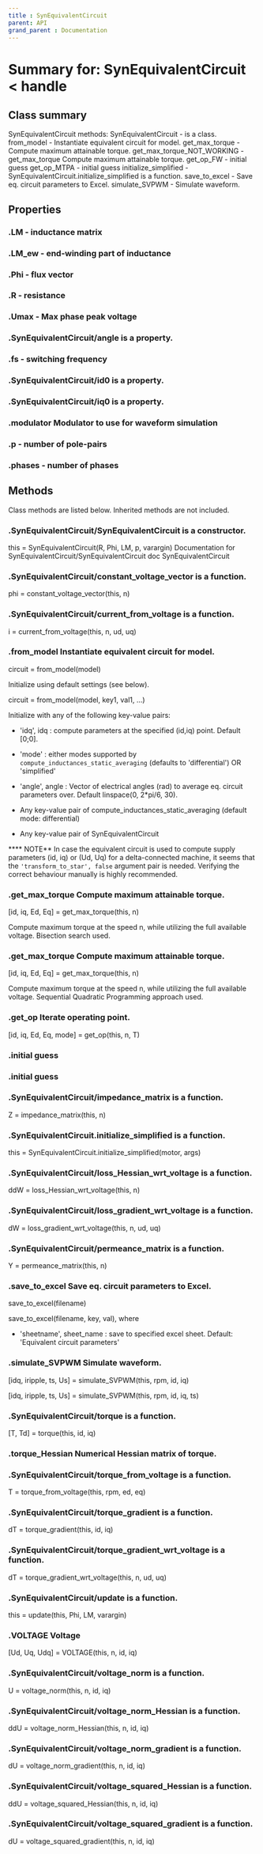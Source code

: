 ```yaml
---
title : SynEquivalentCircuit
parent: API
grand_parent : Documentation
---
```

# Summary for: **SynEquivalentCircuit**  < handle

## Class summary

SynEquivalentCircuit methods:
SynEquivalentCircuit - is a class.
from_model - Instantiate equivalent circuit for model.
get_max_torque - Compute maximum attainable torque.
get_max_torque_NOT_WORKING - get_max_torque Compute maximum attainable torque.
get_op_FW - initial guess
get_op_MTPA - initial guess
initialize_simplified - SynEquivalentCircuit.initialize_simplified is a function.
save_to_excel - Save eq. circuit parameters to Excel.
simulate_SVPWM - Simulate waveform.

## Properties

### .**LM** - inductance matrix

### .**LM_ew** - end-winding part of inductance

### .**Phi** - flux vector

### .**R** - resistance

### .**Umax** - Max phase peak voltage

### .SynEquivalentCircuit/**angle** is a property.

### .**fs** - switching frequency

### .SynEquivalentCircuit/**id0** is a property.

### .SynEquivalentCircuit/**iq0** is a property.

### .**modulator** Modulator to use for waveform simulation

### .**p** - number of pole-pairs

### .**phases** - number of phases


## Methods

Class methods are listed below. Inherited methods are not included.

### .**SynEquivalentCircuit**/SynEquivalentCircuit is a constructor.
this = SynEquivalentCircuit(R, Phi, LM, p, varargin)
Documentation for SynEquivalentCircuit/SynEquivalentCircuit
doc SynEquivalentCircuit

### .SynEquivalentCircuit/**constant_voltage_vector** is a function.
phi = constant_voltage_vector(this, n)

### .SynEquivalentCircuit/**current_from_voltage** is a function.
i = current_from_voltage(this, n, ud, uq)

### .**from_model** Instantiate equivalent circuit for model.

circuit = from_model(model)

Initialize using default settings (see below).

circuit = from_model(model, key1, val1, ...)

Initialize with any of the following key-value pairs:

* 'idq', idq : compute parameters at the specified (id,iq) point.
Default [0;0].

* 'mode' : either modes supported by `compute_inductances_static_averaging`
(defaults to 'differential')
OR 'simplified'

* 'angle', angle : Vector of electrical angles (rad) to average
eq. circuit parameters over. Default linspace(0, 2*pi/6, 30).

* Any key-value pair of compute_inductances_static_averaging
(default mode: differential)

* Any key-value pair of SynEquivalentCircuit

**** NOTE** In case the equivalent circuit is used to compute supply
parameters (id, iq) or (Ud, Uq) for a delta-connected machine, it seems
that the `'transform_to_star', false` argument pair is needed. Verifying
the correct behaviour manually is highly recommended.

### .**get_max_torque** Compute maximum attainable torque.

[id, iq, Ed, Eq] = get_max_torque(this, n)

Compute maximum torque at the speed n, while utilizing the full
available voltage. Bisection search used.

### .get_max_torque Compute maximum attainable torque.

[id, iq, Ed, Eq] = get_max_torque(this, n)

Compute maximum torque at the speed n, while utilizing the full
available voltage. Sequential Quadratic Programming approach used.

### .**get_op** Iterate operating point.

[id, iq, Ed, Eq, mode] = get_op(this, n, T)

### .initial guess

### .initial guess

### .SynEquivalentCircuit/**impedance_matrix** is a function.
Z = impedance_matrix(this, n)

### .SynEquivalentCircuit.**initialize_simplified** is a function.
this = SynEquivalentCircuit.initialize_simplified(motor, args)

### .SynEquivalentCircuit/**loss_Hessian_wrt_voltage** is a function.
ddW = loss_Hessian_wrt_voltage(this, n)

### .SynEquivalentCircuit/**loss_gradient_wrt_voltage** is a function.
dW = loss_gradient_wrt_voltage(this, n, ud, uq)

### .SynEquivalentCircuit/**permeance_matrix** is a function.
Y = permeance_matrix(this, n)

### .**save_to_excel** Save eq. circuit parameters to Excel.


save_to_excel(filename)

save_to_excel(filename, key, val), where

* 'sheetname', sheet_name : save to specified excel sheet. Default:
'Equivalent circuit parameters'

### .**simulate_SVPWM** Simulate waveform.

[idq, iripple, ts, Us] = simulate_SVPWM(this, rpm, id, iq)

[idq, iripple, ts, Us] = simulate_SVPWM(this, rpm, id, iq, ts)

### .SynEquivalentCircuit/**torque** is a function.
[T, Td] = torque(this, id, iq)

### .**torque_Hessian** Numerical Hessian matrix of torque.

### .SynEquivalentCircuit/**torque_from_voltage** is a function.
T = torque_from_voltage(this, rpm, ed, eq)

### .SynEquivalentCircuit/**torque_gradient** is a function.
dT = torque_gradient(this, id, iq)

### .SynEquivalentCircuit/**torque_gradient_wrt_voltage** is a function.
dT = torque_gradient_wrt_voltage(this, n, ud, uq)

### .SynEquivalentCircuit/**update** is a function.
this = update(this, Phi, LM, varargin)

### .VOLTAGE Voltage

[Ud, Uq, Udq] = VOLTAGE(this, n, id, iq)

### .SynEquivalentCircuit/**voltage_norm** is a function.
U = voltage_norm(this, n, id, iq)

### .SynEquivalentCircuit/**voltage_norm_Hessian** is a function.
ddU = voltage_norm_Hessian(this, n, id, iq)

### .SynEquivalentCircuit/**voltage_norm_gradient** is a function.
dU = voltage_norm_gradient(this, n, id, iq)

### .SynEquivalentCircuit/**voltage_squared_Hessian** is a function.
ddU = voltage_squared_Hessian(this, n, id, iq)

### .SynEquivalentCircuit/**voltage_squared_gradient** is a function.
dU = voltage_squared_gradient(this, n, id, iq)


